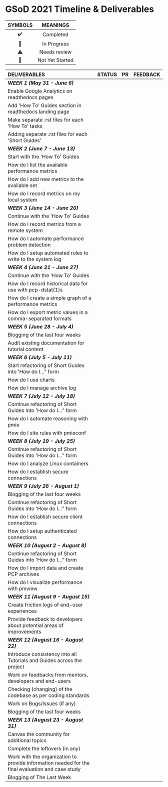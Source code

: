 # GSoD 2021 Timeline & Deliverables

| SYMBOLS | MEANINGS |
|:-------:|:--------:|
| :heavy_check_mark: | Completed |
| :construction: | In Progress |
| :warning: | Needs review |
| :red_circle: | Not Yet Started |



| **DELIVERABLES**               | **STATUS**            |  **PR**  | **FEEDBACK**|
|:---------------------------------|:---------------------:|:------------:|:-----------------:|
|   **_WEEK 1 (May 31 - June 6)_** |    |     |        |
| Enable Google Analytics on readthedocs pages| | | |
| Add 'How To' Guides section in readthedocs landing page | | | |
| Make separate .rst files for each 'How To' tasks | | | |
| Adding separate .rst files for each 'Short Guides' | | | |
|   **_WEEK 2 (June 7 - June 13)_** |    |     |        |
| Start with the 'How To' Guides | | | |
| How do I list the available performance metrics | | | |
| How do I add new metrics to the available set | | | |
| How do I record metrics on my local system | | | |
|   **_WEEK 3 (June 14 - June 20)_** |    |     |        |
| Continue with the 'How To' Guides | | | |
| How do I record metrics from a remote system | | | |
| How do I automate performance problem detection | | | |
| How do I setup automated rules to write to the system log | | | |
|   **_WEEK 4 (June 21 - June 27)_** |    |     |        |
| Continue with the 'How To' Guides | | | |
| How do I record historical data for use with pcp-dstat(1)s | | | |
| How do I create a simple graph of a performance metrics | | | |
| How do I export metric values in a comma-separated formats | | | |
|   **_WEEK 5 (June 28 - July 4)_** |    |     |        |
| Blogging of the last four weeks	 | | | |
| Audit existing documentation for tutorial content | | | |
|   **_WEEK 6 (July 5 - July 11)_** |    |     |        |
| Start refactoring of Short Guides into 'How do I..." form | | | |
| How do I use charts | | | |
| How do I manage archive log | | | |
|   **_WEEK 7 (July 12 - July 18)_** |    |     |        |
| Continue refactoring of Short Guides into 'How do I..." form | | | |
| How do I automate reasoning with pmie | | | |
| How do I site rules with pmieconf | | | |
|   **_WEEK 8 (July 19 - July 25)_** |    |     |        |
| Continue refactoring of Short Guides into 'How do I..." form | | | |
| How do I analyze Linux containers | | | |
| How do I establish secure connections | | | |
|   **_WEEK 9 (July 26 - August 1)_** |    |     |        |
| Blogging of the last four weeks	 | | | |
| Continue refactoring of Short Guides into 'How do I..." form | | | |
| How do I establish secure client connections | | | |
| How do I setup authenticated connections | | | |
|   **_WEEK 10 (August 2 - August 8)_** |    |     |        |
| Continue refactoring of Short Guides into 'How do I..." form | | | |
| How do I import data and create PCP archives | | | |
| How do I visualize performance with pmview | | | |
|   **_WEEK 11 (August 9 - August 15)_** |    |     |        |
| Create friction logs of end-user experiences | | | |
| Provide feedback to developers about potential areas of improvements | | | |
|   **_WEEK 12 (August 16 - August 22)_** |    |     |        |
| Introduce consistency into all Tutorials and Guides across the project | | | |
| Work on feedbacks from mentors, developers and end-users | | | |
| Checking (changing) of the codebase as per coding standards	| | | |
| Work on Bugs/Issues (if any) | | | |
| Blogging of the last four weeks	 | | | |
|   **_WEEK 13 (August 23 - August 31)_** |    |     |        |
| Canvas the community for additional topics | | | |
| Complete the leftovers (in any) | | | |
| Work with the organization to provide information needed for the final evaluation and case study | | | |
| Blogging of The Last Week| | | |









